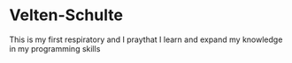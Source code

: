 # Velten-Schulte
This is my first respiratory and I praythat I learn and expand my knowledge in my programming skills 
